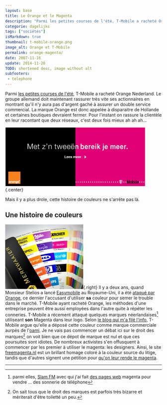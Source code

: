 ```yaml
---
layout: base
title: Le Orange et le Magenta
description: "Parmi les petites courses de l'été, T-Mobile a racheté Orange Nederland. Le groupe allemand doit maintenant rassurer très vite ses actionnaires en montrant "
categorie: dagelijks
tags: ["sociétés"]
isMarkdown: true
thumbnail: t-mobile-orange.png
image_alt: Orange et T-Mobile
permalink: orange-magenta/
date: 2007-11-16
update: 2014-11-28
TODO: shortened desc, image without alt
subfooters:
 - telephone
---
```


Parmi [les petites courses de l'été](/les-petites-courses-de-l-ete), T-Mobile a racheté Orange Nederland. Le groupe allemand doit maintenant rassurer très vite ses actionnaires en montrant qu'il n'y aura pas d'argent gaché à assurer un double service commercial. La marque Orange est donc appelée à disparaitre de Hollande et certaines boutiques devraient fermer. Pour l'instant on rassure la clientèle en leur racontant que deux réseaux, c'est deux fois mieux ah ah ah...

![Orange et T-Mobile](t-mobile-orange.png){.center}

Mais il y a plus drole, cette histoire de couleurs ne s'arrête pas là.

## Une histoire de couleurs

![](merkwaaier.jpg){.right}
Il y a deux ans, quand Monsieur Stelios a lancé [Easymobile](http://www.easymobile.com/) au Royaume-Uni, il a été [ataqué par Orange](http://www.coolsmartphone.com/news1301.html), ce dernier l'accusant d'utiliser **sa** couleur pour semer le trouble dans le marché. T-Mobile ayant racheté Orange, les méthodes d'une entreprise peuvent être aussi employées dans l'autre quite à répéter les conneries. T-Mobile a récement attaqué quelques marques néerlandaises[^1] utiliseant **son** Magenta dans leur logo. Selon [le blog qui m'a filé l'info](http://www.adverblog.com/archives/003298.htm), T-Mobile argue qu'elle a déposé cette couleur comme marque commerciale aurpès de l'[oami](http://oami.europa.eu/en/default.htm). Je ne vais pas commencer un débat ici sur le droit des marques[^2] on voit bien que ce dépot de marque est nul et que ces poursuites sont idiotes. De nombreux activistes s'en offusquent à commencer par les premier à utiliser le magenta: les designers. Ainsi, le site [freemagenta.nl](http://www.freemagenta.nl/) est un brillant homage coloré à la couleur source du litige, tandis que d'autres signent une pétition pour [qu'on leur rende le magenta](http://www.adverblog.com/archives/003298.htm).


---
[^1]: parmi elles, [Slam FM](http://www.slamfm.nl/) avec qui j'ai fait [des pages web](/de-mon-boulot) magenta pour vendre ... des sonnerie de téléphone
[^2]: On sait tous que le droit des marques est parfois très bizarre et mériterait d'être toiletté un peu.
<!-- post notes:
http://www.24oranges.nl/2007/11/14/copyright-trolls-cozzmoss-catch-two-infringers/
--->
